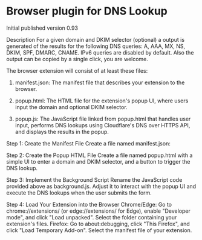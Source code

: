 # Browser plugin for DNS Lookup


Initial published version 0.93

Description
For a given domain and DKIM selector (optional) a output is generated of the results for the following DNS queries: A, AAA, MX, NS, DKIM, SPF, DMARC, CNAME. IPv6 queries are disabled by default. Also the output can be copied by a single click, you are welcome.

The browser extension will consist of at least these files:

1. manifest.json: The manifest file that describes your extension to the browser.

2. popup.html: The HTML file for the extension's popup UI, where users input the domain and optional DKIM selector.

3. popup.js: The JavaScript file linked from popup.html that handles user input, performs DNS lookups using Cloudflare's DNS over HTTPS API, and displays the results in the popup.


Step 1: Create the Manifest File
Create a file named manifest.json:

Step 2: Create the Popup HTML File
Create a file named popup.html with a simple UI to enter a domain and DKIM selector, and a button to trigger the DNS lookup.

Step 3: Implement the Background Script
Rename the JavaScript code provided above as background.js. Adjust it to interact with the popup UI and execute the DNS lookups when the user submits the form.

Step 4: Load Your Extension into the Browser
Chrome/Edge: Go to chrome://extensions/ (or edge://extensions/ for Edge), enable "Developer mode", and click "Load unpacked". Select the folder containing your extension's files.
Firefox: Go to about:debugging, click "This Firefox", and click "Load Temporary Add-on". Select the manifest file of your extension.